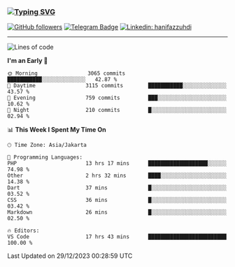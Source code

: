 ### [![Typing SVG](https://readme-typing-svg.herokuapp.com?font=lato&size=22&lines=Hi+There+👋)](https://git.io/typing-svg) 

[![GitHub followers](https://img.shields.io/github/followers/hanifazzuhdi?label=Follow&style=social)](https://github.com/hanifazzuhdi/?tab=follow) 
[![Telegram Badge](https://img.shields.io/badge/-hanif0198-blue?style=social&logo=telegram&link=https://www.t.me/hanif0198/)](https://www.t.me/hanif0198/) 
[![Linkedin: hanifazzuhdi](https://img.shields.io/badge/-hanifazzuhdi-blue?style=flat-square&logo=Linkedin&logoColor=white&link=https://www.linkedin.com/in/hanif-az-zuhdi-69688019b/)](https://www.linkedin.com/in/hanif-az-zuhdi-69688019b/) 

<hr/>

<!--START_SECTION:waka-->
![Lines of code](https://img.shields.io/badge/From%20Hello%20World%20I%27ve%20Written-41.5%20million%20lines%20of%20code-blue)

**I'm an Early 🐤** 

```text
🌞 Morning                3065 commits        ███████████░░░░░░░░░░░░░░   42.87 % 
🌆 Daytime                3115 commits        ███████████░░░░░░░░░░░░░░   43.57 % 
🌃 Evening                759 commits         ███░░░░░░░░░░░░░░░░░░░░░░   10.62 % 
🌙 Night                  210 commits         █░░░░░░░░░░░░░░░░░░░░░░░░   02.94 % 
```


📊 **This Week I Spent My Time On** 

```text
🕑︎ Time Zone: Asia/Jakarta

💬 Programming Languages: 
PHP                      13 hrs 17 mins      ███████████████████░░░░░░   74.98 % 
Other                    2 hrs 32 mins       ████░░░░░░░░░░░░░░░░░░░░░   14.38 % 
Dart                     37 mins             █░░░░░░░░░░░░░░░░░░░░░░░░   03.52 % 
CSS                      36 mins             █░░░░░░░░░░░░░░░░░░░░░░░░   03.42 % 
Markdown                 26 mins             █░░░░░░░░░░░░░░░░░░░░░░░░   02.50 % 

🔥 Editors: 
VS Code                  17 hrs 43 mins      █████████████████████████   100.00 % 
```


 Last Updated on 29/12/2023 00:28:59 UTC
<!--END_SECTION:waka-->
